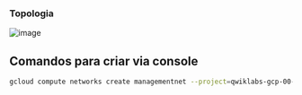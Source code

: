 ### Topologia
![image](https://user-images.githubusercontent.com/59710101/216000784-fb51a138-5eeb-464b-b43b-b29705c4b1f4.png)

## Comandos para criar via console
```sh
gcloud compute networks create managementnet --project=qwiklabs-gcp-00-6e10122d2007 --subnet-mode=custom --mtu=1460 --bgp-routing-mode=regional && gcloud compute networks subnets create managementsubnet-us --project=qwiklabs-gcp-00-6e10122d2007 --range=10.240.0.0/20 --stack-type=IPV4_ONLY --network=managementnet --region=us-west3

```
